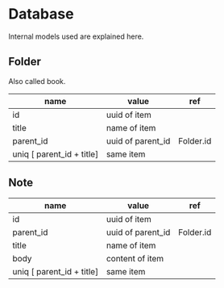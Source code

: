 # Database

Internal models used are explained here.

## Folder

Also called book.

| name                      | value             | ref       |
|---------------------------|-------------------|-----------|
| id                        | uuid of item      |           |
| title                     | name of item      |           |
| parent_id                 | uuid of parent_id | Folder.id |
| uniq [ parent_id + title] | same item         |           |

## Note

| name                      | value             | ref       |
|---------------------------|-------------------|-----------|
| id                        | uuid of item      |           |
| parent_id                 | uuid of parent_id | Folder.id |
| title                     | name of item      |           |
| body                      | content of item   |           |
| uniq [ parent_id + title] | same item         |           |

